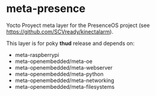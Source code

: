# meta-presence
Yocto Proyect meta layer for the PresenceOS project (see https://github.com/SCVready/kinectalarm).

This layer is for poky **thud** release and depends on:

- meta-raspberrypi
- meta-openembedded/meta-oe
- meta-openembedded/meta-webserver
- meta-openembedded/meta-python
- meta-openembedded/meta-networking
- meta-openembedded/meta-filesystems
